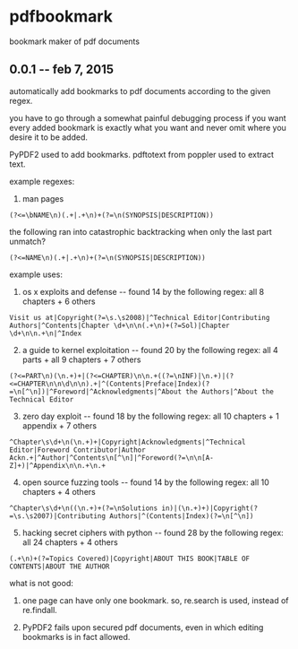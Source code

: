 # pdfbookmark

bookmark maker of pdf documents

## 0.0.1 -- feb 7, 2015

automatically add bookmarks to pdf documents according to the given regex.

you have to go through a somewhat painful debugging process if you want every added bookmark is exactly what you want and never omit where you desire it to be added.

PyPDF2 used to add bookmarks.
pdftotext from poppler used to extract text.

example regexes:

1. man pages

`(?<=\bNAME\n)(.+|.+\n)+(?=\n(SYNOPSIS|DESCRIPTION))`

the following ran into catastrophic backtracking when only the last part unmatch?

`(?<=NAME\n)(.+|.+\n)+(?=\n(SYNOPSIS|DESCRIPTION))`

example uses:

1. os x exploits and defense -- found 14 by the following regex: all 8 chapters + 6 others

`Visit us at|Copyright(?=\s.\s2008)|^Technical Editor|Contributing Authors|^Contents|Chapter \d+\n\n(.+\n)+(?=Sol)|Chapter \d+\n\n.+\n|^Index`

2. a guide to kernel exploitation -- found 20 by the following regex: all 4 parts + all 9 chapters + 7 others

`(?<=PART\n)(\n.+)+|(?<=CHAPTER)\n\n.+((?=\nINF)|\n.+)|(?<=CHAPTER\n\n\d\n\n).+|^(Contents|Preface|Index)(?=\n[^\n])|^Foreword|^Acknowledgments|^About the Authors|^About the Technical Editor`

3. zero day exploit -- found 18 by the following regex: all 10 chapters + 1 appendix + 7 others

`^Chapter\s\d+\n(\n.+)+|Copyright|Acknowledgments|^Technical Editor|Foreword Contributor|Author Ackn.+|^Author|^Contents\n[^\n]|^Foreword(?=\n\n[A-Z]+)|^Appendix\n\n.+\n.+`

4. open source fuzzing tools -- found 14 by the following regex: all 10 chapters + 4 others

`^Chapter\s\d+\n((\n.+)+(?=\nSolutions in)|(\n.+)+)|Copyright(?=\s.\s2007)|Contributing Authors|^(Contents|Index)(?=\n[^\n])`

5. hacking secret ciphers with python -- found 28 by the following regex: all 24 chapters + 4 others

`(.+\n)+(?=Topics Covered)|Copyright|ABOUT THIS BOOK|TABLE OF CONTENTS|ABOUT THE AUTHOR`

what is not good:

1. one page can have only one bookmark. so, re.search is used, instead of re.findall.

2. PyPDF2 fails upon secured pdf documents, even in which editing bookmarks is in fact allowed.

